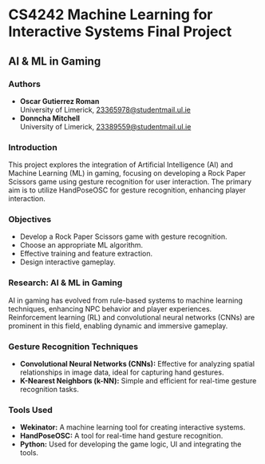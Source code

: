# CS4242 Machine Learning for Interactive Systems Final Project

## AI & ML in Gaming

### Authors
- **Oscar Gutierrez Roman**  
    University of Limerick, 23365978@studentmail.ul.ie
- **Donncha Mitchell**  
    University of Limerick, 23389559@studentmail.ul.ie

### Introduction
This project explores the integration of Artificial Intelligence (AI) and Machine Learning (ML) in gaming, focusing on developing a Rock Paper Scissors game using gesture recognition for user interaction. The primary aim is to utilize HandPoseOSC for gesture recognition, enhancing player interaction.

### Objectives
- Develop a Rock Paper Scissors game with gesture recognition.
- Choose an appropriate ML algorithm.
- Effective training and feature extraction.
- Design interactive gameplay.

### Research: AI & ML in Gaming
AI in gaming has evolved from rule-based systems to machine learning techniques, enhancing NPC behavior and player experiences. Reinforcement learning (RL) and convolutional neural networks (CNNs) are prominent in this field, enabling dynamic and immersive gameplay.

### Gesture Recognition Techniques
- **Convolutional Neural Networks (CNNs):** Effective for analyzing spatial relationships in image data, ideal for capturing hand gestures.
- **K-Nearest Neighbors (k-NN):** Simple and efficient for real-time gesture recognition tasks.

### Tools Used
- **Wekinator:** A machine learning tool for creating interactive systems.
- **HandPoseOSC:** A tool for real-time hand gesture recognition.
- **Python:** Used for developing the game logic, UI and integrating the tools.
